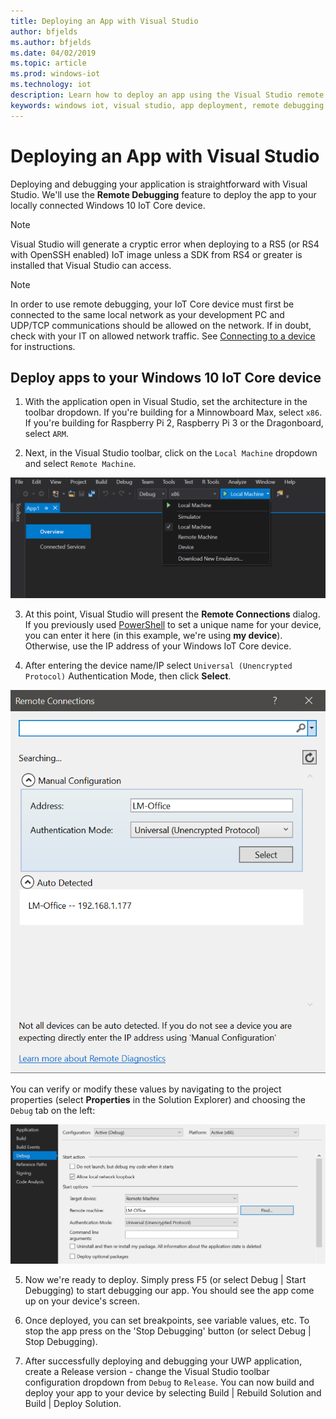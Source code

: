 ```yaml
---
title: Deploying an App with Visual Studio
author: bfjelds
ms.author: bfjelds
ms.date: 04/02/2019
ms.topic: article
ms.prod: windows-iot
ms.technology: iot
description: Learn how to deploy an app using the Visual Studio remote debugging feature.
keywords: windows iot, visual studio, app deployment, remote debugging
---
```


# Deploying an App with Visual Studio

Deploying and debugging your application is straightforward with Visual Studio. We'll use the **Remote Debugging** feature to deploy the app to your locally connected Windows 10 IoT Core device.

> [!NOTE]
> Visual Studio will generate a cryptic error when deploying to a RS5 (or RS4 with OpenSSH enabled) IoT image unless a SDK from RS4 or greater is installed that Visual Studio can access.

> [!NOTE]
> In order to use remote debugging, your IoT Core device must first be connected to the same local network as your development PC and UDP/TCP communications should be allowed on the network. If in doubt, check with your IT on allowed network traffic. See [Connecting to a device](../connect-your-device/SetupWiFi.md) for instructions.

## Deploy apps to your Windows 10 IoT Core device

1. With the application open in Visual Studio, set the architecture in the toolbar dropdown. If you're building for a Minnowboard Max, select `x86`. If you're building for Raspberry Pi 2, Raspberry Pi 3 or the Dragonboard, select `ARM`.

2. Next, in the Visual Studio toolbar, click on the `Local Machine` dropdown and select `Remote Machine`.

![Remote machine in Visual Studio](../media/AppDeployment/remote-vs.png)

3. At this point, Visual Studio will present the **Remote Connections** dialog. If you previously used [PowerShell](../connect-your-device/PowerShell.md) to set a unique name for your device, you can enter it here (in this example, we're using **my device**). Otherwise, use the IP address of your Windows IoT Core device.

4. After entering the device name/IP select `Universal (Unencrypted Protocol)` Authentication Mode, then click **Select**.

![Universal authentication mode](../media/AppDeployment/remote-connections.png)

You can verify or modify these values by navigating to the project properties (select **Properties** in the Solution Explorer) and choosing the `Debug` tab on the left:

![Debug tab](../media/AppDeployment/debug-tab.png)

5. Now we're ready to deploy. Simply press F5 (or select Debug | Start Debugging) to start debugging our app. You should see the app come up on your device's screen.

6. Once deployed, you can set breakpoints, see variable values, etc. To stop the app press on the 'Stop Debugging' button (or select Debug | Stop Debugging).

7. After successfully deploying and debugging your UWP application, create a Release version - change the Visual Studio toolbar configuration dropdown from `Debug` to `Release`.  You can now build and deploy your app to your device by selecting Build | Rebuild Solution and Build | Deploy Solution.
